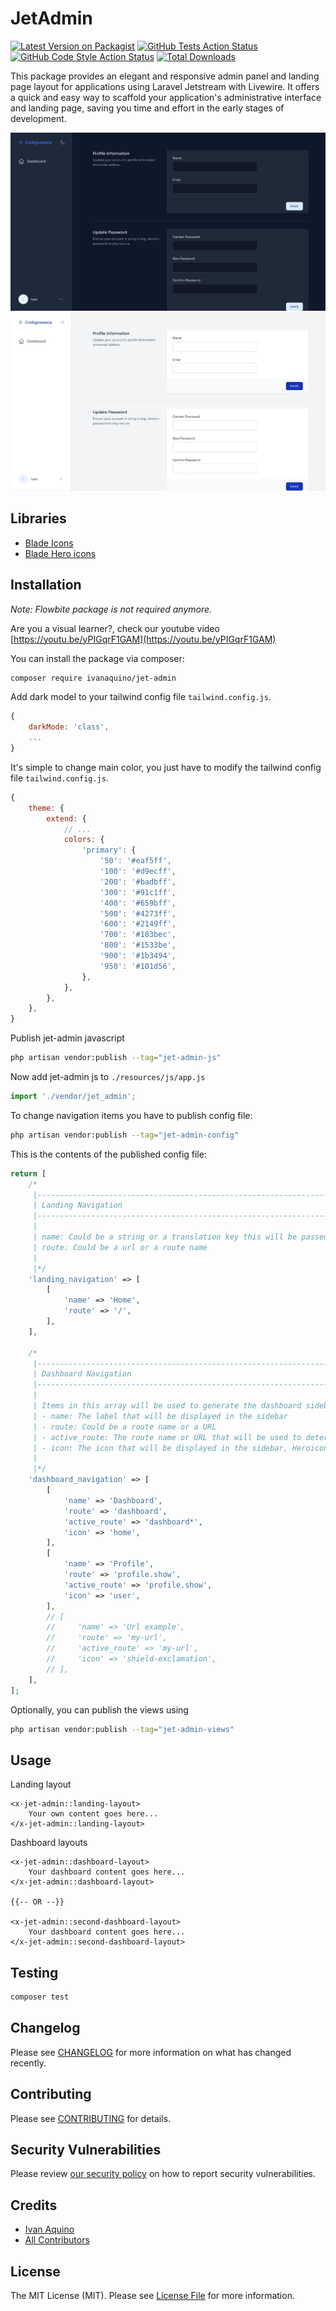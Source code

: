 # JetAdmin

[![Latest Version on Packagist](https://img.shields.io/packagist/v/ivanaquino/jet-admin.svg?style=flat-square)](https://packagist.org/packages/ivanaquino/jet-admin)
[![GitHub Tests Action Status](https://img.shields.io/github/actions/workflow/status/ivanaquino/jet-admin/run-tests.yml?branch=main&label=tests&style=flat-square)](https://github.com/ivanaquino/jet-admin/actions?query=workflow%3Arun-tests+branch%3Amain)
[![GitHub Code Style Action Status](https://img.shields.io/github/actions/workflow/status/ivanaquino/jet-admin/fix-php-code-style-issues.yml?branch=main&label=code%20style&style=flat-square)](https://github.com/ivanaquino/jet-admin/actions?query=workflow%3A"Fix+PHP+code+style+issues"+branch%3Amain)
[![Total Downloads](https://img.shields.io/packagist/dt/ivanaquino/jet-admin.svg?style=flat-square)](https://packagist.org/packages/ivanaquino/jet-admin)

This package provides an elegant and responsive admin panel and landing page layout for applications using Laravel Jetstream with Livewire. It offers a quick and easy way to scaffold your application's administrative interface and landing page, saving you time and effort in the early stages of development.

<p>
    <img src="docs/dashboard_dark.jpg" style="max-width=200px;" />
    <img src="docs/dashboard_light.jpg" style="max-width=200px;" />
</p>

## Libraries

 - [Blade Icons](https://github.com/blade-ui-kit/blade-icons)
 - [Blade Hero icons](https://github.com/blade-ui-kit/blade-heroicons)

## Installation

*Note: Flowbite package is not required anymore.*

Are you a visual learner?, check our youtube video [https://youtu.be/yPIGqrF1GAM](https://youtu.be/yPIGqrF1GAM)

You can install the package via composer:

```bash
composer require ivanaquino/jet-admin
```

Add dark model to your tailwind config file `tailwind.config.js`.

```js
{
    darkMode: 'class',
    ...
}
```

It's simple to change main color, you just have to modify the tailwind config file `tailwind.config.js`.

```js
{
    theme: {
        extend: {
            // ...
            colors: {
                'primary': {
                    '50': '#eaf5ff',
                    '100': '#d9ecff',
                    '200': '#badbff',
                    '300': '#91c1ff',
                    '400': '#659bff',
                    '500': '#4273ff',
                    '600': '#2149ff',
                    '700': '#183bec',
                    '800': '#1533be',
                    '900': '#1b3494',
                    '950': '#101d56',
                },
            },
        },
    },
}
```

Publish jet-admin javascript

```bash
php artisan vendor:publish --tag="jet-admin-js"
```

Now add jet-admin js to `./resources/js/app.js`

```js
import './vendor/jet_admin';
```

To change navigation items you have to publish config file:

```bash
php artisan vendor:publish --tag="jet-admin-config"
```

This is the contents of the published config file:

```php
return [
    /*
     |--------------------------------------------------------------------------
     | Landing Navigation
     |--------------------------------------------------------------------------
     |
     | name: Could be a string or a translation key this will be passed through the __() function
     | route: Could be a url or a route name
     |
     |*/
    'landing_navigation' => [
        [
            'name' => 'Home',
            'route' => '/',
        ],
    ],

    /*
     |--------------------------------------------------------------------------
     | Dashboard Navigation
     |--------------------------------------------------------------------------
     |
     | Items in this array will be used to generate the dashboard sidebar
     | - name: The label that will be displayed in the sidebar
     | - route: Could be a route name or a URL
     | - active_route: The route name or URL that will be used to determine if the item is active
     | - icon: The icon that will be displayed in the sidebar, Heroicons' name.
     |
     |*/
    'dashboard_navigation' => [
        [
            'name' => 'Dashboard',
            'route' => 'dashboard',
            'active_route' => 'dashboard*',
            'icon' => 'home',
        ],
        [
            'name' => 'Profile',
            'route' => 'profile.show',
            'active_route' => 'profile.show',
            'icon' => 'user',
        ],
        // [
        //     'name' => 'Url example',
        //     'route' => 'my-url',
        //     'active_route' => 'my-url',
        //     'icon' => 'shield-exclamation',
        // ],
    ],
];
```

Optionally, you can publish the views using

```bash
php artisan vendor:publish --tag="jet-admin-views"
```

## Usage

Landing layout

```blade
<x-jet-admin::landing-layout>
    Your own content goes here...
</x-jet-admin::landing-layout>
```

Dashboard layouts

```blade
<x-jet-admin::dashboard-layout>
    Your dashboard content goes here...
</x-jet-admin::dashboard-layout>

{{-- OR --}}

<x-jet-admin::second-dashboard-layout>
    Your dashboard content goes here...
</x-jet-admin::second-dashboard-layout>
```

## Testing

```bash
composer test
```

## Changelog

Please see [CHANGELOG](CHANGELOG.md) for more information on what has changed recently.

## Contributing

Please see [CONTRIBUTING](CONTRIBUTING.md) for details.

## Security Vulnerabilities

Please review [our security policy](../../security/policy) on how to report security vulnerabilities.

## Credits

- [Ivan Aquino](https://github.com/IvanAquino)
- [All Contributors](../../contributors)

## License

The MIT License (MIT). Please see [License File](LICENSE.md) for more information.
